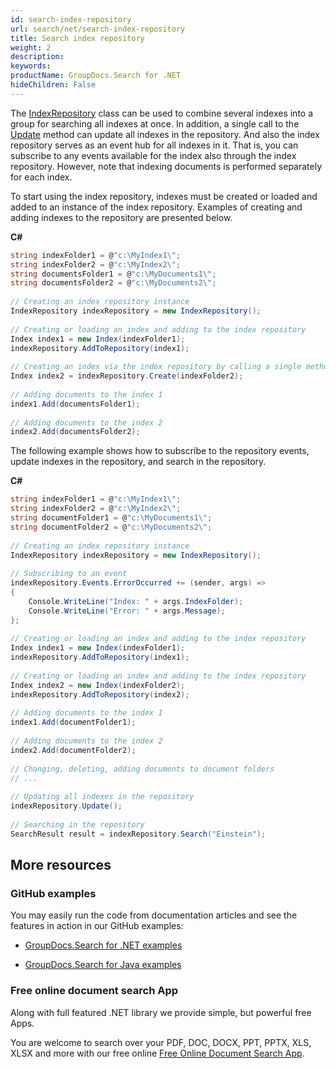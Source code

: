 ```yaml
---
id: search-index-repository
url: search/net/search-index-repository
title: Search index repository
weight: 2
description: 
keywords: 
productName: GroupDocs.Search for .NET
hideChildren: False
---
```

The [IndexRepository](https://apireference.groupdocs.com/net/search/groupdocs.search/indexrepository) class can be used to combine several indexes into a group for searching all indexes at once. In addition, a single call to the [Update](https://apireference.groupdocs.com/net/search/groupdocs.search/indexrepository/methods/update/index) method can update all indexes in the repository. And also the index repository serves as an event hub for all indexes in it. That is, you can subscribe to any events available for the index also through the index repository. However, note that indexing documents is performed separately for each index.

To start using the index repository, indexes must be created or loaded and added to an instance of the index repository. Examples of creating and adding indexes to the repository are presented below.

**C#**

```csharp
string indexFolder1 = @"c:\MyIndex1\";
string indexFolder2 = @"c:\MyIndex2\";
string documentsFolder1 = @"c:\MyDocuments1\";
string documentsFolder2 = @"c:\MyDocuments2\";
 
// Creating an index repository instance
IndexRepository indexRepository = new IndexRepository();
 
// Creating or loading an index and adding to the index repository
Index index1 = new Index(indexFolder1);
indexRepository.AddToRepository(index1);
 
// Creating an index via the index repository by calling a single method
Index index2 = indexRepository.Create(indexFolder2);
 
// Adding documents to the index 1
index1.Add(documentsFolder1);
 
// Adding documents to the index 2
index2.Add(documentsFolder2);
```

The following example shows how to subscribe to the repository events, update indexes in the repository, and search in the repository.

**C#**

```csharp
string indexFolder1 = @"c:\MyIndex1\";
string indexFolder2 = @"c:\MyIndex2\";
string documentFolder1 = @"c:\MyDocuments1\";
string documentFolder2 = @"c:\MyDocuments2\";
 
// Creating an index repository instance
IndexRepository indexRepository = new IndexRepository();
 
// Subscribing to an event
indexRepository.Events.ErrorOccurred += (sender, args) =>
{
    Console.WriteLine("Index: " + args.IndexFolder);
    Console.WriteLine("Error: " + args.Message);
};
 
// Creating or loading an index and adding to the index repository
Index index1 = new Index(indexFolder1);
indexRepository.AddToRepository(index1);
 
// Creating or loading an index and adding to the index repository
Index index2 = new Index(indexFolder2);
indexRepository.AddToRepository(index2);
 
// Adding documents to the index 1
index1.Add(documentFolder1);
 
// Adding documents to the index 2
index2.Add(documentFolder2);
 
// Changing, deleting, adding documents to document folders
// ...
 
// Updating all indexes in the repository
indexRepository.Update();
 
// Searching in the repository
SearchResult result = indexRepository.Search("Einstein");
```

## More resources

### GitHub examples

You may easily run the code from documentation articles and see the features in action in our GitHub examples:

*   [GroupDocs.Search for .NET examples](https://github.com/groupdocs-search/GroupDocs.Search-for-.NET)
    
*   [GroupDocs.Search for Java examples](https://github.com/groupdocs-search/GroupDocs.Search-for-Java)
    

### Free online document search App

Along with full featured .NET library we provide simple, but powerful free Apps.

You are welcome to search over your PDF, DOC, DOCX, PPT, PPTX, XLS, XLSX and more with our free online [Free Online Document Search App](https://products.groupdocs.app/search).
